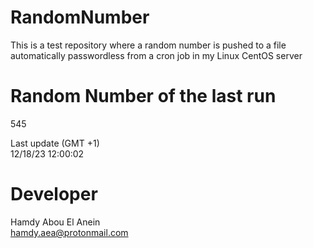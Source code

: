 # RandomNumber    
This is a test repository where a random number is pushed to a file automatically passwordless from a cron job in my Linux CentOS server    
# Random Number of the last run   
545
      
Last update (GMT +1)    
12/18/23 12:00:02
# Developer    
Hamdy Abou El Anein   
hamdy.aea@protonmail.com
